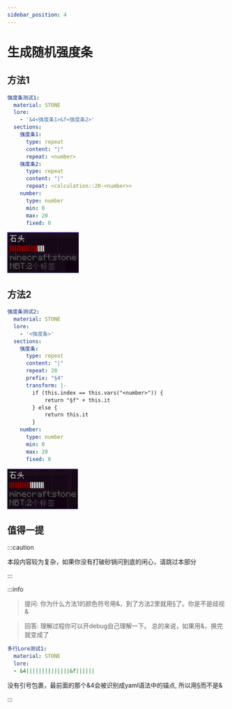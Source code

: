 ```yaml
---
sidebar_position: 4
---
```


# 生成随机强度条

## 方法1

```yaml
强度条测试1:
  material: STONE
  lore:
    - '&4<强度条1>&f<强度条2>'
  sections:
    强度条1:
      type: repeat
      content: "|"
      repeat: <number>
    强度条2:
      type: repeat
      content: "|"
      repeat: <calculation::20-<number>>
    number:
      type: number
      min: 0
      max: 20
      fixed: 0
```

![](_images/强度条测试1.png)

## 方法2

```yaml
强度条测试2:
  material: STONE
  lore:
    - '<强度条>'
  sections:
    强度条:
      type: repeat
      content: "|"
      repeat: 20
      prefix: "§4"
      transform: |-
        if (this.index == this.vars("<number>")) {
            return "§f" + this.it
        } else {
            return this.it
        }
    number:
      type: number
      min: 0
      max: 20
      fixed: 0
```

![](_images/强度条测试2.png)

## 值得一提

:::caution

本段内容较为复杂，如果你没有打破砂锅问到底的闲心，请跳过本部分

:::

:::info

> 提问: 你为什么方法1的颜色符号用&，到了方法2里就用§了。你是不是歧视&

> 回答: 理解过程你可以开debug自己理解一下。
总的来说，如果用&，换完就变成了
```yaml
多行Lore测试1:
  material: STONE
  lore:
  - &4||||||||||||||&f||||||
```
没有引号包裹，最前面的那个&4会被识别成yaml语法中的锚点, 所以用§而不是&

:::
